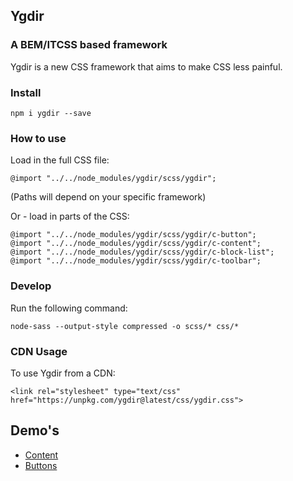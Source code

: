 ## Ygdir

### A BEM/ITCSS based framework

Ygdir is a new CSS framework that aims to make CSS less painful.

### Install

    npm i ygdir --save

### How to use

Load in the full CSS file:

    @import "../../node_modules/ygdir/scss/ygdir";

(Paths will depend on your specific framework)

Or - load in parts of the CSS:

    @import "../../node_modules/ygdir/scss/ygdir/c-button";
    @import "../../node_modules/ygdir/scss/ygdir/c-content";
    @import "../../node_modules/ygdir/scss/ygdir/c-block-list";
    @import "../../node_modules/ygdir/scss/ygdir/c-toolbar";

### Develop

Run the following command:

    node-sass --output-style compressed -o scss/* css/*

### CDN Usage

To use Ygdir from a CDN:

    <link rel="stylesheet" type="text/css" href="https://unpkg.com/ygdir@latest/css/ygdir.css">

## Demo's

* [Content](https://codepen.io/wolfr/pen/rNaOZEY)
* [Buttons](https://codepen.io/wolfr/pen/YzPyOMg)
